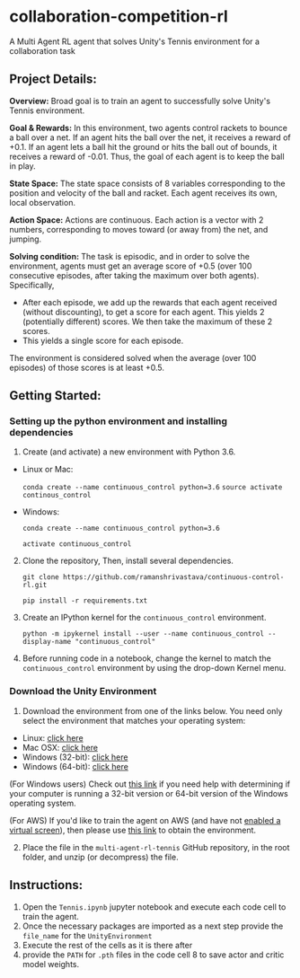 # collaboration-competition-rl
A Multi Agent RL agent that solves Unity's Tennis environment for a collaboration task 

## Project Details:
**Overview:** 
Broad goal is to train an agent to successfully solve Unity's Tennis environment.

**Goal & Rewards:** 
In this environment, two agents control rackets to bounce a ball over a net. If an agent hits the ball over the net, it receives a reward of +0.1. If an agent lets a ball hit the ground or hits the ball out of bounds, it receives a reward of -0.01. Thus, the goal of each agent is to keep the ball in play.

**State Space:** 
The state space consists of 8 variables corresponding to the position and velocity of the ball and racket. Each agent receives its own, local observation. 

**Action Space:**
Actions are continuous. Each action is a vector with 2 numbers, corresponding to moves toward (or away from) the net, and jumping.

**Solving condition:**
The task is episodic, and in order to solve the environment, agents must get an average score of +0.5 (over 100 consecutive episodes, after taking the maximum over both agents). Specifically,

- After each episode, we add up the rewards that each agent received (without discounting), to get a score for each agent. This yields 2 (potentially different) scores. We then take the maximum of these 2 scores.
- This yields a single score for each episode.

The environment is considered solved when the average (over 100 episodes) of those scores is at least +0.5.

## Getting Started:
### Setting up the python environment and installing dependencies
 1. Create (and activate) a new environment with Python 3.6.

   - Linux or Mac:
 
      `conda create --name continuous_control python=3.6`
      `source activate continous_control`
      
   - Windows:
   
     `conda create --name continuous_control python=3.6`  
     
     `activate continuous_control`
  
 2. Clone the repository, Then, install several dependencies.
 
     `git clone https://github.com/ramanshrivastava/continuous-control-rl.git`
     
     `pip install -r requirements.txt`
     
     
 3. Create an IPython kernel for the `continuous_control` environment.
 
    `python -m ipykernel install --user --name continuous_control --display-name "continuous_control"`
   

 4. Before running code in a notebook, change the kernel to match the `continuous_control` environment by using the drop-down Kernel menu.

### Download the Unity Environment 
1. Download the environment from one of the links below. You need only select the environment that matches your operating system:

  - Linux: [click here](https://s3-us-west-1.amazonaws.com/udacity-drlnd/P2/Reacher/one_agent/Reacher_Linux.zip)
  - Mac OSX: [click here](https://s3-us-west-1.amazonaws.com/udacity-drlnd/P2/Reacher/one_agent/Reacher.app.zip)
  - Windows (32-bit): [click here](https://s3-us-west-1.amazonaws.com/udacity-drlnd/P2/Reacher/one_agent/Reacher_Windows_x86.zip)
  - Windows (64-bit): [click here](https://s3-us-west-1.amazonaws.com/udacity-drlnd/P2/Reacher/one_agent/Reacher_Windows_x86_64.zip)

(For Windows users) Check out [this link](https://support.microsoft.com/en-us/help/827218/how-to-determine-whether-a-computer-is-running-a-32-bit-version-or-64) if you need help with determining if your computer is running a 32-bit version or 64-bit version of the Windows operating system.

(For AWS) If you'd like to train the agent on AWS (and have not [enabled a virtual screen](https://github.com/Unity-Technologies/ml-agents/blob/master/docs/Training-on-Amazon-Web-Service.md)), then please use [this link](https://s3-us-west-1.amazonaws.com/udacity-drlnd/P2/Reacher/one_agent/Reacher_Linux_NoVis.zip) to obtain the environment.

2. Place the file in the `multi-agent-rl-tennis` GitHub repository, in the root folder, and unzip (or decompress) the file.


## Instructions:
1. Open the `Tennis.ipynb` jupyter notebook and execute each code cell to train the agent. 
2. Once the necessary packages are imported as a next step provide the `file_name` for the `UnityEnvironment`
3. Execute the rest of the cells as it is there after 
4. provide the `PATH` for `.pth` files in the code cell 8 to save actor and critic model weights. 

